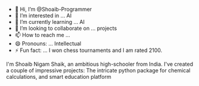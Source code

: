 - 👋 Hi, I’m @Shoaib-Programmer
- 👀 I’m interested in ... AI
- 🌱 I’m currently learning ... AI
- 💞️ I’m looking to collaborate on ... projects
- 📫 How to reach me ...
- 😄 Pronouns: ... Intellectual
- ⚡ Fun fact: ... I won chess tournaments and I am rated 2100.

I'm Shoaib Nigam Shaik, an ambitious high-schooler from India. I've created a couple of impressive projects:
 The intricate python package for chemical calculations,
and  smart education platform

<!---
Shoaib-Programmer/Shoaib-Programmer is a ✨ special ✨ repository because its `README.md` (this file) appears on your GitHub profile.
You can click the Preview link to take a look at your changes.
--->
